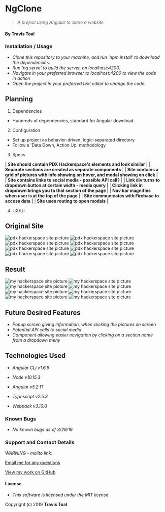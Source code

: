 # NgClone
> _A project using Angular to clone a website_

#### By **Travis Toal**

### Installation / Usage
* _Clone this repository to your machine, and run 'npm install' to download the dependencies._
* _Run 'ng serve' to build the server, on localhost:4200._
* _Navigate in your preferred browser to localhost:4200 to view the code in action_
* _Open the project in your preferred text editor to change the code._

## Planning

1. Dependencies
  * Hundreds of dependencies, standard for Angular download.

2. Configuration
  * Set up project as behavior-driven, logic-separated directory
  * Follow a 'Data Down, Action Up' methodology

3. Specs

| **Site should contain PDX Hackerspace's elements and look similar** |
| **Separate sections are created as separate components** |
| **Site contains a grid of pictures with info showing on hover, and modal showing on click** |
| **Site contains links to social media - possible API call?** |
| **Link div turns to dropdown button at certain width - media query** |
| **Clicking link in dropdown brings you to that section of the page** |
| **Nav bar magnifies when user is at the top of the page** |
| **Site communicates with Firebase to access data** |
| **Site uses routing to open modals** |

4. UX/UI

## Original Site
![pdx hackerspace site picture](src/assets/img/site-pic0.png)
![pdx hackerspace site picture](src/assets/img/site-pic1.png)
![pdx hackerspace site picture](src/assets/img/site-pic2.png)
![pdx hackerspace site picture](src/assets/img/site-pic3.png)
![pdx hackerspace site picture](src/assets/img/site-pic4.png)
![pdx hackerspace site picture](src/assets/img/site-pic5.png)
![pdx hackerspace site picture](src/assets/img/site-pic6.png)
![pdx hackerspace site picture](src/assets/img/site-pic7.png)

## Result
![my hackerspace site picture](src/assets/img/result-pic0.png)
![my hackerspace site picture](src/assets/img/result-pic1.png)
![my hackerspace site picture](src/assets/img/result-pic2.png)
![my hackerspace site picture](src/assets/img/result-pic3.png)
![my hackerspace site picture](src/assets/img/result-pic4.png)
![my hackerspace site picture](src/assets/img/result-pic5.png)
![my hackerspace site picture](src/assets/img/result-pic6.png)
![my hackerspace site picture](src/assets/img/result-pic7.png)


## Future Desired Features
* _Popup screen giving information, when clicking the pictures on screen_
* _Potential API calls to social media_
* _Component allowing easier navigation by clicking on a section name from a dropdown meny_

## Technologies Used

* _Angular CLI v1.6.5_

* _Node v10.15.3_

* _Angular v5.2.11_

* _Typescript v2.5.3_

* _Webpack v3.10.0_

### Known Bugs

* _No known bugs as of 3/29/19_

### Support and Contact Details

_WARNING - mailto link:_

[Email me for any questions](mailto:travisty12@gmail.com)

[View my work on GitHub](https://www.github.com/travisty12/)

#### License
* _This software is licensed under the MIT license_

Copyright (c) 2019 **Travis Toal**
